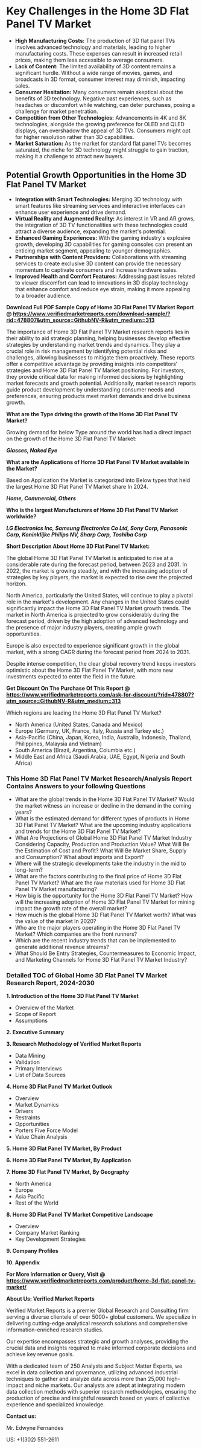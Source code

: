 <p class=""><h1>Key Challenges in the Home 3D Flat Panel TV Market</h1><ul>    <li><strong>High Manufacturing Costs:</strong> The production of 3D flat panel TVs involves advanced technology and materials, leading to higher manufacturing costs. These expenses can result in increased retail prices, making them less accessible to average consumers.</li>    <li><strong>Lack of Content:</strong> The limited availability of 3D content remains a significant hurdle. Without a wide range of movies, games, and broadcasts in 3D format, consumer interest may diminish, impacting sales.</li>    <li><strong>Consumer Hesitation:</strong> Many consumers remain skeptical about the benefits of 3D technology. Negative past experiences, such as headaches or discomfort while watching, can deter purchases, posing a challenge for market penetration.</li>    <li><strong>Competition from Other Technologies:</strong> Advancements in 4K and 8K technologies, alongside the growing preference for OLED and QLED displays, can overshadow the appeal of 3D TVs. Consumers might opt for higher resolution rather than 3D capabilities.</li>    <li><strong>Market Saturation:</strong> As the market for standard flat panel TVs becomes saturated, the niche for 3D technology might struggle to gain traction, making it a challenge to attract new buyers.</li></ul><h2>Potential Growth Opportunities in the Home 3D Flat Panel TV Market</h1><ul>    <li><strong>Integration with Smart Technologies:</strong> Merging 3D technology with smart features like streaming services and interactive interfaces can enhance user experience and drive demand.</li>    <li><strong>Virtual Reality and Augmented Reality:</strong> As interest in VR and AR grows, the integration of 3D TV functionalities with these technologies could attract a diverse audience, expanding the market's potential.</li>    <li><strong>Enhanced Gaming Experiences:</strong> With the gaming industry's explosive growth, developing 3D capabilities for gaming consoles can present an enticing market segment, appealing to younger demographics.</li>    <li><strong>Partnerships with Content Providers:</strong> Collaborations with streaming services to create exclusive 3D content can provide the necessary momentum to captivate consumers and increase hardware sales.</li>    <li><strong>Improved Health and Comfort Features:</strong> Addressing past issues related to viewer discomfort can lead to innovations in 3D display technology that enhance comfort and reduce eye strain, making it more appealing to a broader audience.</li></ul></p><p class=""><strong>Download Full PDF Sample Copy of Home 3D Flat Panel TV Market Report @ <a href="https://www.verifiedmarketreports.com/download-sample/?rid=478807&utm_source=GithubNV-R&utm_medium=313" target="_blank">https://www.verifiedmarketreports.com/download-sample/?rid=478807&utm_source=GithubNV-R&utm_medium=313</a></strong></p><p>The importance of&nbsp;Home 3D Flat Panel TV Market research reports lies in their ability to aid strategic planning, helping businesses develop effective strategies by understanding market trends and dynamics. They play a crucial role in risk management by identifying potential risks and challenges, allowing businesses to mitigate them proactively. These reports offer a competitive advantage by providing insights into competitors' strategies and Home 3D Flat Panel TV Market positioning. For investors, they provide critical data for making informed decisions by highlighting market forecasts and growth potential. Additionally, market research reports guide product development by understanding consumer needs and preferences, ensuring products meet market demands and drive business growth.</p><p><strong>What are the&nbsp;Type driving the growth of the Home 3D Flat Panel TV Market?</strong></p><p id="" class="">Growing demand for below Type around the world has had a direct impact on the growth of the Home 3D Flat Panel TV Market:</p><p class=""><em><strong>Glasses, Naked Eye</strong></em></p><p class=""><strong>What are the&nbsp;Applications&nbsp;of Home 3D Flat Panel TV Market available in the Market?</strong></p><p id="" class="">Based on Application the Market is categorized into Below types that held the largest Home 3D Flat Panel TV Market share In 2024.</p><p class=""><em><strong>Home, Commercial, Others</strong></em></p><p class=""><strong>Who is the largest Manufacturers of Home 3D Flat Panel TV Market worldwide?</strong></p><p><em><strong>LG Electronics Inc, Samsung Electronics Co Ltd, Sony Corp, Panasonic Corp, Koninklijke Philips NV, Sharp Corp, Toshiba Corp</strong></em></p><p id="" class=""><strong>Short Description About Home 3D Flat Panel TV Market:</strong></p><p>The global Home 3D Flat Panel TV Market is anticipated to rise at a considerable rate during the forecast period, between 2023 and 2031. In 2022, the market is growing steadily, and with the increasing adoption of strategies by key players, the market is expected to rise over the projected horizon.</p><p>North America, particularly the United States, will continue to play a pivotal role in the market's development. Any changes in the United States could significantly impact the Home 3D Flat Panel TV Market growth trends. The market in North America is projected to grow considerably during the forecast period, driven by the high adoption of advanced technology and the presence of major industry players, creating ample growth opportunities.</p><p>Europe is also expected to experience significant growth in the global market, with a strong CAGR during the forecast period from 2024 to 2031.</p><p>Despite intense competition, the clear global recovery trend keeps investors optimistic about the Home 3D Flat Panel TV Market, with more new investments expected to enter the field in the future.</p><p id="" class=""><strong>Get Discount On The Purchase Of This Report @ <a href="https://www.verifiedmarketreports.com/ask-for-discount/?rid=478807?utm_source=GithubNV-R&utm_medium=313" target="_blank">https://www.verifiedmarketreports.com/ask-for-discount/?rid=478807?utm_source=GithubNV-R&utm_medium=313</a></strong></p><p class="">Which regions are leading the Home 3D Flat Panel TV Market?</p><ul><li>North America (United States, Canada and Mexico)</li><li>Europe (Germany, UK, France, Italy, Russia and Turkey etc.)</li><li>Asia-Pacific (China, Japan, Korea, India, Australia, Indonesia, Thailand, Philippines, Malaysia and Vietnam)</li><li>South America (Brazil, Argentina, Columbia etc.)</li><li>Middle East and Africa (Saudi Arabia, UAE, Egypt, Nigeria and South Africa)</li></ul><h3 id="" class="">This Home 3D Flat Panel TV Market Research/Analysis Report Contains Answers to your following Questions</h3><ul><li>What are the global trends in the Home 3D Flat Panel TV Market? Would the market witness an increase or decline in the demand in the coming years?</li><li>What is the estimated demand for different types of products in Home 3D Flat Panel TV Market? What are the upcoming industry applications and trends for the Home 3D Flat Panel TV Market?</li><li>What Are Projections of Global Home 3D Flat Panel TV Market Industry Considering Capacity, Production and Production Value? What Will Be the Estimation of Cost and Profit? What Will Be Market Share, Supply and Consumption? What about imports and Export?</li><li>Where will the strategic developments take the industry in the mid to long-term?</li><li>What are the factors contributing to the final price of Home 3D Flat Panel TV Market? What are the raw materials used for Home 3D Flat Panel TV Market manufacturing?</li><li>How big is the opportunity for the Home 3D Flat Panel TV Market? How will the increasing adoption of Home 3D Flat Panel TV Market for mining impact the growth rate of the overall market?</li><li>How much is the global Home 3D Flat Panel TV Market worth? What was the value of the market In 2020?</li><li>Who are the major players operating in the Home 3D Flat Panel TV Market? Which companies are the front runners?</li><li>Which are the recent industry trends that can be implemented to generate additional revenue streams?</li><li>What Should Be Entry Strategies, Countermeasures to Economic Impact, and Marketing Channels for Home 3D Flat Panel TV Market Industry?</li></ul><h3 id="" class="">Detailed TOC of Global Home 3D Flat Panel TV Market Research Report, 2024-2030</h3><p id="" class=""><strong>1. Introduction of the Home 3D Flat Panel TV Market</strong></p><ul><li>Overview of the Market</li><li>Scope of Report</li><li>Assumptions</li></ul><p id="" class=""><strong>2. Executive Summary</strong></p><p id="" class=""><strong>3. Research Methodology of Verified Market Reports</strong></p><ul><li>Data Mining</li><li>Validation</li><li>Primary Interviews</li><li>List of Data Sources</li></ul><p id="" class=""><strong>4. Home 3D Flat Panel TV Market Outlook</strong></p><ul><li>Overview</li><li>Market Dynamics</li><li>Drivers</li><li>Restraints</li><li>Opportunities</li><li>Porters Five Force Model</li><li>Value Chain Analysis</li></ul><p id="" class=""><strong>5. Home 3D Flat Panel TV Market, By Product</strong></p><p id="" class=""><strong>6. Home 3D Flat Panel TV Market, By Application</strong></p><p id="" class=""><strong>7. Home 3D Flat Panel TV Market, By Geography</strong></p><ul><li>North America</li><li>Europe</li><li>Asia Pacific</li><li>Rest of the World</li></ul><p id="" class=""><strong>8. Home 3D Flat Panel TV Market Competitive Landscape</strong></p><ul><li>Overview</li><li>Company Market Ranking</li><li>Key Development Strategies</li></ul><p id="" class=""><strong>9. Company Profiles</strong></p><p id="" class=""><strong>10. Appendix</strong></p><p id="" class=""><strong>For More Information or Query, Visit @ <a href="https://www.verifiedmarketreports.com/product/home-3d-flat-panel-tv-market/" target="_blank">https://www.verifiedmarketreports.com/product/home-3d-flat-panel-tv-market/</a></strong></p><p id="" class=""><strong>About Us: Verified Market Reports</strong></p><p id="" class="">Verified Market Reports is a premier Global Research and Consulting firm serving a diverse clientele of over 5000+ global customers. We specialize in delivering cutting-edge analytical research solutions and comprehensive information-enriched research studies.</p><p id="" class="">Our expertise encompasses strategic and growth analyses, providing the crucial data and insights required to make informed corporate decisions and achieve key revenue goals.</p><p id="" class="">With a dedicated team of 250 Analysts and Subject Matter Experts, we excel in data collection and governance, utilizing advanced industrial techniques to gather and analyze data across more than 25,000 high-impact and niche markets. Our analysts are adept at integrating modern data collection methods with superior research methodologies, ensuring the production of precise and insightful research based on years of collective experience and specialized knowledge.</p><p id="" class=""><strong>Contact us:</strong></p><p id="" class="">Mr. Edwyne Fernandes</p><p id="" class="">US: +1(302) 551-2611</p>